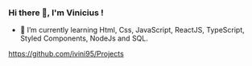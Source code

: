 ### Hi there 👋, I'm Vinicius !
  
  
- 🌱 I’m currently learning Html, Css, JavaScript, ReactJS, TypeScript, Styled Components, NodeJs and SQL.


https://github.com/ivini95/Projects
